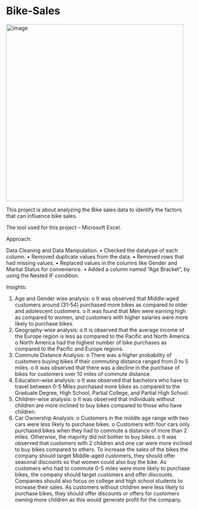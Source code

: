 # Bike-Sales

<img width="479" alt="image" src="https://user-images.githubusercontent.com/130078090/235214912-7ea276eb-4b0f-47d8-9f1a-40e4586a4644.png">

This project is about analyzing the Bike sales data to identify the factors that can influence bike sales.

The tool used for this project – Microsoft Excel.

Approach:

Data Cleaning and Data Manipulation.
•	Checked the datatype of each column.
•	Removed duplicate values from the data.
•	Removed rows that had missing values.
•	Replaced values in the columns like Gender and Marital Status for convenience.
•	Added a column named “Age Bracket”, by using the Nested IF condition.

Insights:
1.	Age and Gender wise analysis:
o	It was observed that Middle-aged customers around (31-54) purchased more bikes as compared to older and adolescent customers.
o	It was found that Men were earning high as compared to women, and customers with higher salaries were more likely to purchase bikes.
2.	Geography-wise analysis:
o	It is observed that the average income of the Europe region is less as compared to the Pacific and North America.
o	North America had the highest number of bike purchases as compared to the Pacific and Europe regions.
3.	Commute Distance Analysis:
o	There was a higher probability of customers buying bikes if their commuting distance ranged from 0 to 5 miles.
o	It was observed that there was a decline in the purchase of bikes for customers over 10 miles of commute distance.
4.	Education-wise analysis:
o	It was observed that bachelors who have to travel between 0-5 Miles purchased more bikes as compared to the Graduate Degree, High School, Partial College, and Partial High School.
5.	Children-wise analysis:
o	It was observed that individuals without children are more inclined to buy bikes compared to those who have children.
6.	Car Ownership Analysis:
o	Customers in the middle age range with two cars were less likely to purchase bikes.
o	Customers with four cars only purchased bikes when they had to commute a distance of more than 2 miles. Otherwise, the majority did not bother to buy bikes.
o	It was observed that customers with 2 children and one car were more inclined to buy bikes compared to others.
To increase the sales of the bikes the company should target Middle-aged customers, they should offer seasonal discounts so that women could also buy the bike. As customers who had to commute 0-5 miles were more likely to purchase bikes, the company should target customers and offer discounts.
Companies should also focus on college and high school students to increase their sales. As customers without children were less likely to purchase bikes, they should offer discounts or offers for customers owning more children as this would generate profit for the company.
